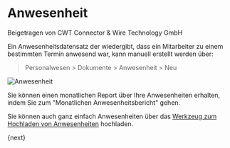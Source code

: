 # Anwesenheit
<span class="text-muted contributed-by">Beigetragen von CWT Connector & Wire Technology GmbH</span>

Ein Anwesenheitsdatensatz der wiedergibt, dass ein Mitarbeiter zu einem bestimmten Termin anwesend war, kann manuell erstellt werden über:

> Personalwesen > Dokumente > Anwesenheit > Neu

<img class="screenshot" alt="Anwesenheit" src="{{docs_base_url}}/assets/img/human-resources/attendence.png">

Sie können einen monatlichen Report über Ihre Anwesenheiten erhalten, indem Sie zum "Monatlichen Anwesenheitsbericht" gehen.

Sie können auch ganz einfach Anwesenheiten über das [Werkzeug zum Hochladen von Anwesenheiten]({{docs_base_url}}/user/manual/de/human-resources/tools/upload-attendance.html) hochladen.

{next}
